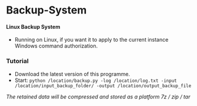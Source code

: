 # Backup-System
#### Linux Backup System
* Running on Linux, if you want it to apply to the current instance Windows command authorization.
### Tutorial
* Download the latest version of this programme.
* Start: `python /location/backup.py -log /location/log.txt -input /location/input_backup_folder/ -output /location/output_backup_file`

*The retained data will be compressed and stored as a platform 7z / zip / tar*
